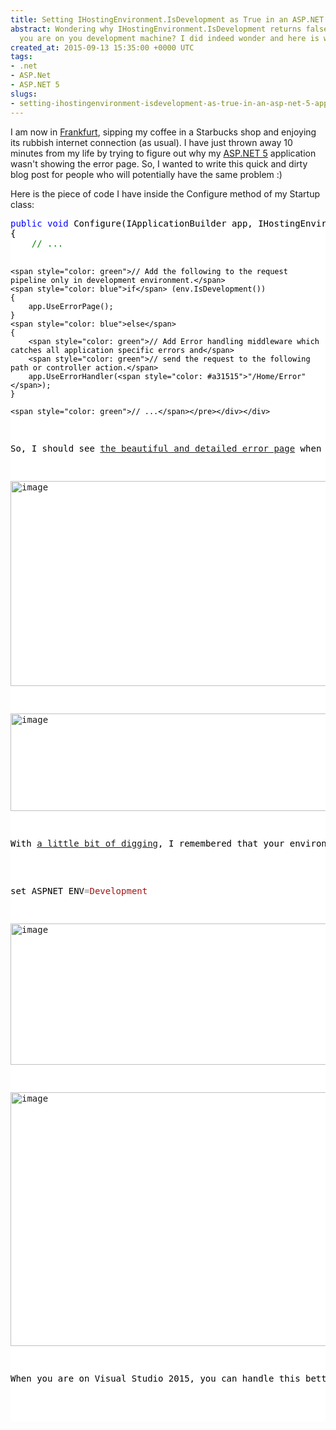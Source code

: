 ```yaml
---
title: Setting IHostingEnvironment.IsDevelopment as True in an ASP.NET 5 Application
abstract: Wondering why IHostingEnvironment.IsDevelopment returns false even when
  you are on you development machine? I did indeed wonder and here is why :)
created_at: 2015-09-13 15:35:00 +0000 UTC
tags:
- .net
- ASP.Net
- ASP.NET 5
slugs:
- setting-ihostingenvironment-isdevelopment-as-true-in-an-asp-net-5-application
---
```


<p>I am now in <a href="https://de.wikipedia.org/wiki/Frankfurt_am_Main">Frankfurt</a>, sipping my coffee in a Starbucks shop and enjoying its rubbish internet connection (as usual). I have just thrown away 10 minutes from my life by trying to figure out why my <a href="www.tugberkugurlu.com/tags/asp-net-5">ASP.NET 5</a> application wasn't showing the error page. So, I wanted to write this quick and dirty blog post for people who will potentially have the same problem :)</p> <p>Here is the piece of code I have inside the Configure method of my Startup class:</p> <div class="code-wrapper border-shadow-1"> <div style="color: black; background-color: white"><pre><span style="color: blue">public</span> <span style="color: blue">void</span> Configure(IApplicationBuilder app, IHostingEnvironment env, ILoggerFactory loggerFactory)
{
    <span style="color: green">// ...</span>

    <span style="color: green">// Add the following to the request pipeline only in development environment.</span>
    <span style="color: blue">if</span> (env.IsDevelopment())
    {
        app.UseErrorPage();
    }
    <span style="color: blue">else</span>
    {
        <span style="color: green">// Add Error handling middleware which catches all application specific errors and</span>
        <span style="color: green">// send the request to the following path or controller action.</span>
        app.UseErrorHandler(<span style="color: #a31515">"/Home/Error"</span>);
    }

    <span style="color: green">// ...</span></pre></div></div>
<p>So, I should see <a href="https://github.com/aspnet/Diagnostics/blob/17a0fc7c2d5ce3f0ce56f27c14b2eefb279fec91/src/Microsoft.AspNet.Diagnostics/ErrorPageExtensions.cs#L20-L23">the beautiful and detailed error page</a> when I am in development. However, all I get is nothing but an empty response body when I run the application:</p>
<p><a href="https://tugberkugurlu.blob.core.windows.net/bloggyimages/4cc71789-ebe9-407b-8423-6bb5ee22f022.png"><img title="image" style="border-top: 0px; border-right: 0px; background-image: none; border-bottom: 0px; padding-top: 0px; padding-left: 0px; border-left: 0px; display: inline; padding-right: 0px" border="0" alt="image" src="https://tugberkugurlu.blob.core.windows.net/bloggyimages/73ad9120-de8f-4e3c-9ad7-aae96739a319.png" width="644" height="328"></a></p>
<p><a href="https://tugberkugurlu.blob.core.windows.net/bloggyimages/5a1a5532-65d1-4b19-afeb-4bb400c518ce.png"><img title="image" style="border-top: 0px; border-right: 0px; background-image: none; border-bottom: 0px; padding-top: 0px; padding-left: 0px; border-left: 0px; display: inline; padding-right: 0px" border="0" alt="image" src="https://tugberkugurlu.blob.core.windows.net/bloggyimages/94eff907-275e-4aff-b1c0-fb15d54c70a7.png" width="644" height="156"></a></p>
<p>With <a href="https://github.com/aspnet/Hosting/blob/dfe8c39fe0858abec9d72e5582b4551bfca456ba/src/Microsoft.AspNet.Hosting.Abstractions/HostingEnvironmentExtensions.cs#L17-L20">a little bit of digging</a>, I remembered that your environment is being determined through an environment variable which is <strong>ASPNET_ENV</strong>. Setting this to <strong>Development</strong> will return true from IHostingEnvironment.IsDevelopment. Also, the <a href="https://github.com/aspnet/Hosting/blob/3e6585dcc81777676665c844af988ddfec87aba7/src/Microsoft.AspNet.Hosting.Abstractions/IHostingEnvironment.cs#L11">IHostingEnvironment.EnvironmentName</a> will get you the value of this environment variable. You can set this environment variable per process, per user or per machine. Whatever floats your boat. I have set this for process on windows with the below script and I was able to get the lovely error page:</p>
<div class="code-wrapper border-shadow-1">
<div style="color: black; background-color: white"><pre>set ASPNET_ENV<span style="color: gray">=</span><span style="color: #a31515">Development</span></pre></div></div>
<p><a href="https://tugberkugurlu.blob.core.windows.net/bloggyimages/53bbf9f9-6e95-424a-aed4-99e6e92bd5ef.png"><img title="image" style="border-top: 0px; border-right: 0px; background-image: none; border-bottom: 0px; padding-top: 0px; padding-left: 0px; border-left: 0px; display: inline; padding-right: 0px" border="0" alt="image" src="https://tugberkugurlu.blob.core.windows.net/bloggyimages/430d1348-0bfd-4ac5-aa47-b2353f2dfc4d.png" width="644" height="226"></a></p>
<p><a href="https://tugberkugurlu.blob.core.windows.net/bloggyimages/3bc29c9d-f24a-4182-b5a7-c49d05e8fa93.png"><img title="image" style="border-top: 0px; border-right: 0px; background-image: none; border-bottom: 0px; padding-top: 0px; padding-left: 0px; border-left: 0px; display: inline; padding-right: 0px" border="0" alt="image" src="https://tugberkugurlu.blob.core.windows.net/bloggyimages/739e1ee4-2cd4-42fc-8c28-df7bc0a8a7d1.png" width="644" height="406"></a></p>
<p>When you are on Visual Studio 2015, you can handle this better by adding a <strong>launchSettings.json </strong>file as <a href="https://github.com/aspnet/live.asp.net/blob/c1a75fd398ac85b03c6fdd153f6e9713e40b67bd/src/live.asp.net/Properties/launchSettings.json">here</a>. VS will pick this up and set the environment variable for IIS Express process.</p>  